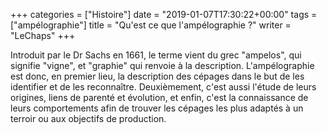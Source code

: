 +++
categories = ["Histoire"]
date = "2019-01-07T17:30:22+00:00"
tags = ["ampélographie"]
title = "Qu'est ce que l'ampélographie ?"
writer = "LeChaps"
+++

Introduit par le Dr Sachs en 1661, le terme vient du grec "ampelos", qui signifie "vigne", et "graphie" qui renvoie à la description. L'ampélographie est donc, en premier lieu, la description des cépages dans le but de les identifier et de les reconnaître. Deuxièmement, c'est aussi l'étude de leurs origines, liens de parenté et évolution, et enfin, c'est la connaissance de leurs comportements afin de trouver les cépages les plus adaptés à un terroir ou aux objectifs de production.